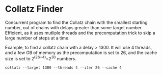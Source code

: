 # Collatz Finder
Concurrent program to find the Collatz chain with the smallest starting number, out of chains with delays greater than some target number. Efficient, as it uses mutliple threads and the precomputation trick to skip a large number of steps at a time.

Example, to find a collatz chain with a delay > 1300. It will use 4 threads, and a few GB of memory as the precomputation is set to 26, and the cache size is set to 2<sup>(26+4)</sup>=2<sup>30</sup> numbers.
```
collatz --target 1300 --threads 4 --iter 26 --cache 4
```
